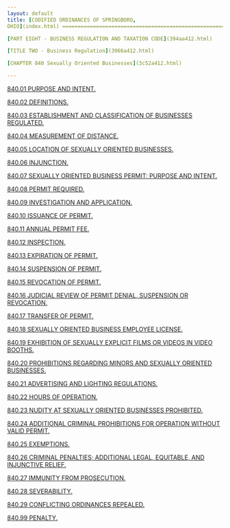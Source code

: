 ```yaml
---
layout: default 
title: [CODIFIED ORDINANCES OF SPRINGBORO,
OHIO](index.html) =====================================================

[PART EIGHT - BUSINESS REGULATION AND TAXATION CODE](394aa412.html)

[TITLE TWO - Business Regulation](3966a412.html)

[CHAPTER 840 Sexually Oriented Businesses](3c52a412.html)

---
```


[840.01 PURPOSE AND INTENT.](3c73a412.html)

[840.02 DEFINITIONS.](3c78a412.html)

[840.03 ESTABLISHMENT AND CLASSIFICATION OF BUSINESSES
REGULATED.](3cafa412.html)

[840.04 MEASUREMENT OF DISTANCE.](3cb5a412.html)

[840.05 LOCATION OF SEXUALLY ORIENTED BUSINESSES.](3cb9a412.html)

[840.06 INJUNCTION.](3cbfa412.html)

[840.07 SEXUALLY ORIENTED BUSINESS PERMIT: PURPOSE AND
INTENT.](3cc3a412.html)

[840.08 PERMIT REQUIRED.](3cc7a412.html)

[840.09 INVESTIGATION AND APPLICATION.](3cf5a412.html)

[840.10 ISSUANCE OF PERMIT.](3cfba412.html)

[840.11 ANNUAL PERMIT FEE.](3d18a412.html)

[840.12 INSPECTION.](3d1ca412.html)

[840.13 EXPIRATION OF PERMIT.](3d22a412.html)

[840.14 SUSPENSION OF PERMIT.](3d28a412.html)

[840.15 REVOCATION OF PERMIT.](3d36a412.html)

[840.16 JUDICIAL REVIEW OF PERMIT DENIAL, SUSPENSION OR
REVOCATION.](3d47a412.html)

[840.17 TRANSFER OF PERMIT.](3d4ba412.html)

[840.18 SEXUALLY ORIENTED BUSINESS EMPLOYEE LICENSE.](3d59a412.html)

[840.19 EXHIBITION OF SEXUALLY EXPLICIT FILMS OR VIDEOS IN VIDEO
BOOTHS.](3d74a412.html)

[840.20 PROHIBITIONS REGARDING MINORS AND SEXUALLY ORIENTED
BUSINESSES.](3d83a412.html)

[840.21 ADVERTISING AND LIGHTING REGULATIONS.](3d8ca412.html)

[840.22 HOURS OF OPERATION.](3d96a412.html)

[840.23 NUDITY AT SEXUALLY ORIENTED BUSINESSES
PROHIBITED.](3d9ca412.html)

[840.24 ADDITIONAL CRIMINAL PROHIBITIONS FOR OPERATION WITHOUT VALID
PERMIT.](3da2a412.html)

[840.25 EXEMPTIONS.](3daaa412.html)

[840.26 CRIMINAL PENALTIES; ADDITIONAL LEGAL, EQUITABLE, AND INJUNCTIVE
RELIEF.](3db6a412.html)

[840.27 IMMUNITY FROM PROSECUTION.](3dc0a412.html)

[840.28 SEVERABILITY.](3dc4a412.html)

[840.29 CONFLICTING ORDINANCES REPEALED.](3dc8a412.html)

[840.99 PENALTY.](3dcca412.html)
